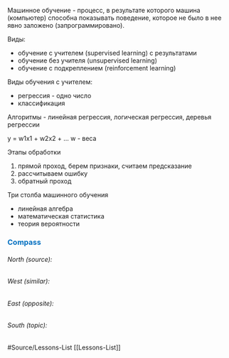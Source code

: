 
Машинное обучение - процесс, в результате которого машина (компьютер) способна показывать поведение, которое не было в нее явно заложено (запрограммировано). 

Виды:
- обучение с учителем (supervised learning) с результатами
- обучение без учителя (unsupervised learning)
- обучение с подкреплением (reinforcement learning)

Виды обучения с учителем:
- регрессия - одно число
- классификация

Алгоритмы - линейная регрессия, логическая регрессия, деревья регрессии

y = w1x1 + w2x2 + ... w - веса

Этапы обработки
1) прямой проход, берем признаки, считаем предсказание 
2) рассчитываем ошибку
3) обратный проход 

Три столба машинного обучения
- линейная алгебра
- математическая статистика
- теория вероятности



### <span style="color:#0070c0">Compass</span>
###### North (source):


###### West (similar):


###### East (opposite):


###### South (topic):


#Source/Lessons-List [[Lessons-List]]